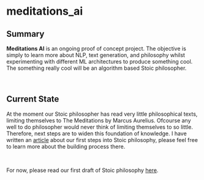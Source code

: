 <h1>meditations_ai</h1>
<h2>Summary</h2>
<p><b>Meditations AI</b> is an ongoing proof of concept project. The objective is simply to learn more about NLP, text generation, and philosophy whilst experimenting with different ML architectures to produce something cool. The something really cool will be an algorithm based Stoic philosopher.</p>
<br>
<h2>Current State</h2>
<p>At the moment our Stoic philosopher has read very little philosophical texts, limiting themselves to The Meditations by Marcus Aurelius. Ofcourse any well to do philosopher would never think of limiting themselves to so little. Therefore, next steps are to widen this foundation of knowledge. I have written an <a href="#">article</a> about our first steps into Stoic philosophy, please feel free to learn more about the building process there.</p>
<br>
<p>For now, please read our first draft of Stoic philosophy <a href="./works/meditations.md">here</a>.</p>